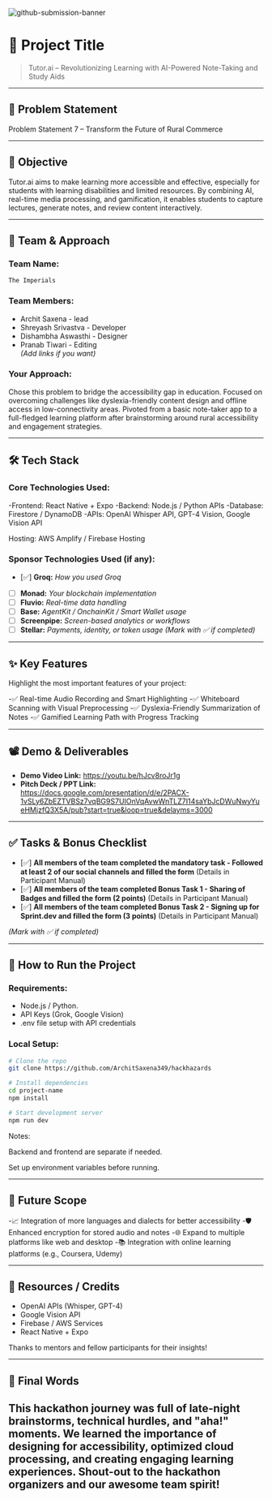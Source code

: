 ![github-submission-banner](https://github.com/user-attachments/assets/a1493b84-e4e2-456e-a791-ce35ee2bcf2f)

# 🚀 Project Title

> Tutor.ai – Revolutionizing Learning with AI-Powered Note-Taking and Study Aids

---

## 📌 Problem Statement

Problem Statement 7 – Transform the Future of Rural Commerce


---

## 🎯 Objective

Tutor.ai aims to make learning more accessible and effective, especially for students with learning disabilities and limited resources.
By combining AI, real-time media processing, and gamification, it enables students to capture lectures, generate notes, and review content interactively.

---

## 🧠 Team & Approach

### Team Name:  
`The Imperials`

### Team Members:  

- Archit Saxena -  lead
- Shreyash Srivastva  - Developer
- Dishambha Aswasthi - Designer
- Pranab Tiwari - Editing  
*(Add links if you want)*

### Your Approach:  
Chose this problem to bridge the accessibility gap in education.
Focused on overcoming challenges like dyslexia-friendly content design and offline access in low-connectivity areas.
Pivoted from a basic note-taker app to a full-fledged learning platform after brainstorming around rural accessibility and engagement strategies.


---

## 🛠️ Tech Stack

### Core Technologies Used:
-Frontend: React Native + Expo
-Backend: Node.js / Python APIs
-Database: Firestore / DynamoDB
-APIs: OpenAI Whisper API, GPT-4 Vision, Google Vision API

Hosting: AWS Amplify / Firebase Hosting
### Sponsor Technologies Used (if any):
- [✅] **Groq:** _How you used Groq_  
- [ ] **Monad:** _Your blockchain implementation_  
- [ ] **Fluvio:** _Real-time data handling_  
- [ ] **Base:** _AgentKit / OnchainKit / Smart Wallet usage_  
- [ ] **Screenpipe:** _Screen-based analytics or workflows_  
- [ ] **Stellar:** _Payments, identity, or token usage_
*(Mark with ✅ if completed)*
---

## ✨ Key Features

Highlight the most important features of your project:

-✅ Real-time Audio Recording and Smart Highlighting
-✅ Whiteboard Scanning with Visual Preprocessing
-✅ Dyslexia-Friendly Summarization of Notes
-✅ Gamified Learning Path with Progress Tracking



---

## 📽️ Demo & Deliverables

- **Demo Video Link:** https://youtu.be/hJcv8roJr1g 
- **Pitch Deck / PPT Link:** https://docs.google.com/presentation/d/e/2PACX-1vSLy6ZbEZTVBSz7vqBG9S7UIOnVqAvwWnTLZ7I14saYbJcDWuNwyYueHMjzfQ3X5A/pub?start=true&loop=true&delayms=3000

---

## ✅ Tasks & Bonus Checklist

- [✅] **All members of the team completed the mandatory task - Followed at least 2 of our social channels and filled the form** (Details in Participant Manual)  
- [✅] **All members of the team completed Bonus Task 1 - Sharing of Badges and filled the form (2 points)**  (Details in Participant Manual)
- [✅] **All members of the team completed Bonus Task 2 - Signing up for Sprint.dev and filled the form (3 points)**  (Details in Participant Manual)

*(Mark with ✅ if completed)*

---

## 🧪 How to Run the Project

### Requirements:
- Node.js / Python.
- API Keys (Grok, Google Vision)
- .env file setup with API credentials

### Local Setup:
```bash
# Clone the repo
git clone https://github.com/ArchitSaxena349/hackhazards

# Install dependencies
cd project-name
npm install

# Start development server
npm run dev
```

Notes:

Backend and frontend are separate if needed.

Set up environment variables before running.

---

## 🧬 Future Scope
-📈 Integration of more languages and dialects for better accessibility
-🛡️ Enhanced encryption for stored audio and notes
-🌐 Expand to multiple platforms like web and desktop
-📚 Integration with online learning platforms (e.g., Coursera, Udemy)
 

---

## 📎 Resources / Credits

- OpenAI APIs (Whisper, GPT-4)
- Google Vision API
- Firebase / AWS Services
- React Native + Expo

Thanks to mentors and fellow participants for their insights!

---

## 🏁 Final Words

This hackathon journey was full of late-night brainstorms, technical hurdles, and "aha!" moments.
We learned the importance of designing for accessibility, optimized cloud processing, and creating engaging learning experiences.
Shout-out to the hackathon organizers and our awesome team spirit!
---
